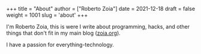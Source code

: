 +++
title = "About"
author = ["Roberto Zoia"]
date = 2021-12-18
draft = false
weight = 1001
slug = 'about'
+++

I'm Roberto Zoia, this is were I write about programming, hacks, and other things that don't fit in my main blog ([zoia.org](http://zoia.org)).

I have a passion for everything-technology.

